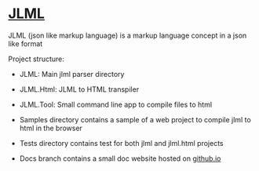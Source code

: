 # [JLML](https://github.com/Mr9Madness/JLML/)

JLML (json like markup language) is a markup language concept in a json like format

Project structure:

- JLML: Main jlml parser directory
- JLML.Html: JLML to HTML transpiler
- JLML.Tool: Small command line app to compile files to html

- Samples directory contains a sample of a web project to compile jlml to html in the browser
- Tests directory contains test for both jlml and jlml.html projects

- Docs branch contains a small doc website hosted on [github.io](https://mr9madness.github.io/JLML/)